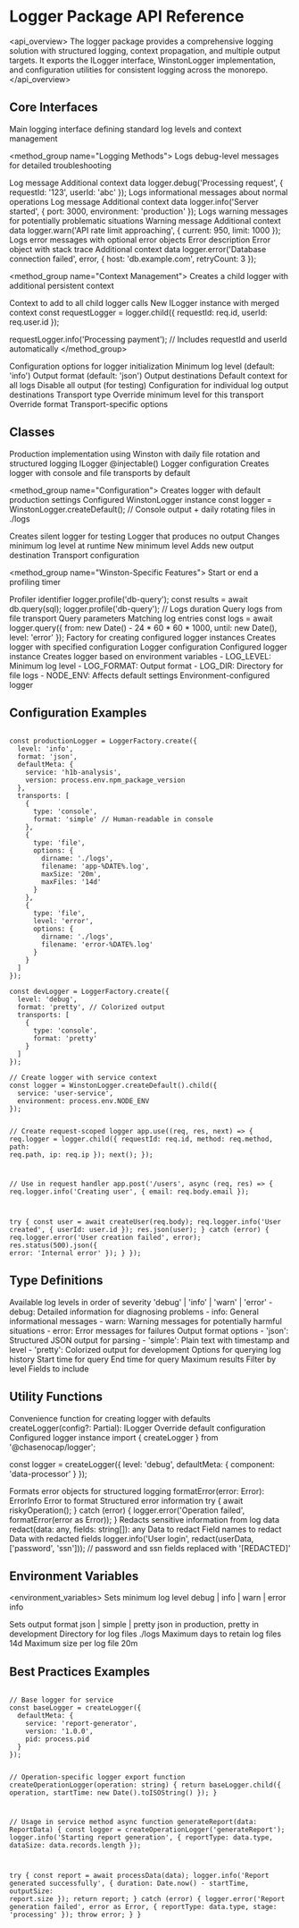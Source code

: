 # Logger Package API Reference

<api_overview>
The logger package provides a comprehensive logging solution with structured logging, context propagation, and multiple output targets. It exports the ILogger interface, WinstonLogger implementation, and configuration utilities for consistent logging across the monorepo.
</api_overview>

## Core Interfaces

<interface name="ILogger">
<description>
Main logging interface defining standard log levels and context management
</description>

<method_group name="Logging Methods">
<method signature="debug(message: string, ...args: any[]): void">
<description>Logs debug-level messages for detailed troubleshooting</description>
<param name="message" type="string">Log message</param>
<param name="args" type="any[]" variadic="true">Additional context data</param>
<example>
logger.debug('Processing request', { requestId: '123', userId: 'abc' });
</example>
</method>

<method signature="info(message: string, ...args: any[]): void">
<description>Logs informational messages about normal operations</description>
<param name="message" type="string">Log message</param>
<param name="args" type="any[]" variadic="true">Additional context data</param>
<example>
logger.info('Server started', { port: 3000, environment: 'production' });
</example>
</method>

<method signature="warn(message: string, ...args: any[]): void">
<description>Logs warning messages for potentially problematic situations</description>
<param name="message" type="string">Warning message</param>
<param name="args" type="any[]" variadic="true">Additional context data</param>
<example>
logger.warn('API rate limit approaching', { current: 950, limit: 1000 });
</example>
</method>

<method signature="error(message: string, error?: Error, ...args: any[]): void">
<description>Logs error messages with optional error objects</description>
<param name="message" type="string">Error description</param>
<param name="error" type="Error" optional="true">Error object with stack trace</param>
<param name="args" type="any[]" variadic="true">Additional context data</param>
<example>
logger.error('Database connection failed', error, { 
  host: 'db.example.com',
  retryCount: 3 
});
</example>
</method>
</method_group>

<method_group name="Context Management">
<method signature="child(context: Record<string, any>): ILogger">
<description>Creates a child logger with additional persistent context</description>
<param name="context" type="Record<string, any>">Context to add to all child logger calls</param>
<returns>New ILogger instance with merged context</returns>
<example>
const requestLogger = logger.child({ 
  requestId: req.id,
  userId: req.user.id 
});

requestLogger.info('Processing payment'); 
// Includes requestId and userId automatically
</example>
</method>
</method_group>
</interface>

<interface name="ILoggerConfig">
<description>
Configuration options for logger initialization
</description>
<properties>
<property name="level" type="LogLevel" optional="true">Minimum log level (default: 'info')</property>
<property name="format" type="'json' | 'simple' | 'pretty'" optional="true">Output format (default: 'json')</property>
<property name="transports" type="ITransportConfig[]" optional="true">Output destinations</property>
<property name="defaultMeta" type="Record<string, any>" optional="true">Default context for all logs</property>
<property name="silent" type="boolean" optional="true">Disable all output (for testing)</property>
</properties>
</interface>

<interface name="ITransportConfig">
<description>
Configuration for individual log output destinations
</description>
<properties>
<property name="type" type="'console' | 'file' | 'http'">Transport type</property>
<property name="level" type="LogLevel" optional="true">Override minimum level for this transport</property>
<property name="format" type="'json' | 'simple' | 'pretty'" optional="true">Override format</property>
<property name="options" type="any" optional="true">Transport-specific options</property>
</properties>
</interface>

## Classes

<class name="WinstonLogger">
<description>
Production implementation using Winston with daily file rotation and structured logging
</description>
<implements>ILogger</implements>
<decorator>@injectable()</decorator>

<constructor signature="constructor(config?: ILoggerConfig)">
<param name="config" type="ILoggerConfig" optional="true">Logger configuration</param>
<description>Creates logger with console and file transports by default</description>
</constructor>

<method_group name="Configuration">
<method signature="static createDefault(): WinstonLogger">
<description>Creates logger with default production settings</description>
<returns>Configured WinstonLogger instance</returns>
<example>
const logger = WinstonLogger.createDefault();
// Console output + daily rotating files in ./logs
</example>
</method>

<method signature="static createForTest(): WinstonLogger">
<description>Creates silent logger for testing</description>
<returns>Logger that produces no output</returns>
</method>

<method signature="setLevel(level: LogLevel): void">
<description>Changes minimum log level at runtime</description>
<param name="level" type="LogLevel">New minimum level</param>
</method>

<method signature="addTransport(config: ITransportConfig): void">
<description>Adds new output destination</description>
<param name="config" type="ITransportConfig">Transport configuration</param>
</method>
</method_group>

<method_group name="Winston-Specific Features">
<method signature="profile(id: string): void">
<description>Start or end a profiling timer</description>
<param name="id" type="string">Profiler identifier</param>
<example>
logger.profile('db-query');
const results = await db.query(sql);
logger.profile('db-query'); // Logs duration
</example>
</method>

<method signature="query(options: QueryOptions): Promise<QueryResult>">
<description>Query logs from file transport</description>
<param name="options" type="QueryOptions">Query parameters</param>
<returns>Matching log entries</returns>
<example>
const logs = await logger.query({
  from: new Date() - 24 * 60 * 60 * 1000,
  until: new Date(),
  level: 'error'
});
</example>
</method>
</method_group>
</class>

<class name="LoggerFactory">
<description>
Factory for creating configured logger instances
</description>

<method signature="static create(config: ILoggerConfig): ILogger">
<description>Creates logger with specified configuration</description>
<param name="config" type="ILoggerConfig">Logger configuration</param>
<returns>Configured logger instance</returns>
</method>

<method signature="static createFromEnv(): ILogger">
<description>Creates logger based on environment variables</description>
<environment>
- LOG_LEVEL: Minimum log level
- LOG_FORMAT: Output format
- LOG_DIR: Directory for file logs
- NODE_ENV: Affects default settings
</environment>
<returns>Environment-configured logger</returns>
</method>
</class>

## Configuration Examples

<example name="Production Configuration">
<code>
const productionLogger = LoggerFactory.create({
  level: 'info',
  format: 'json',
  defaultMeta: {
    service: 'h1b-analysis',
    version: process.env.npm_package_version
  },
  transports: [
    {
      type: 'console',
      format: 'simple' // Human-readable in console
    },
    {
      type: 'file',
      options: {
        dirname: './logs',
        filename: 'app-%DATE%.log',
        maxSize: '20m',
        maxFiles: '14d'
      }
    },
    {
      type: 'file',
      level: 'error',
      options: {
        dirname: './logs',
        filename: 'error-%DATE%.log'
      }
    }
  ]
});
</code>
</example>

<example name="Development Configuration">
<code>
const devLogger = LoggerFactory.create({
  level: 'debug',
  format: 'pretty', // Colorized output
  transports: [
    {
      type: 'console',
      format: 'pretty'
    }
  ]
});
</code>
</example>

<example name="Structured Logging">
<code>
// Create logger with service context
const logger = WinstonLogger.createDefault().child({
  service: 'user-service',
  environment: process.env.NODE_ENV
});

// Create request-scoped logger
app.use((req, res, next) => {
  req.logger = logger.child({
    requestId: req.id,
    method: req.method,
    path: req.path,
    ip: req.ip
  });
  next();
});

// Use in request handler
app.post('/users', async (req, res) => {
  req.logger.info('Creating user', { email: req.body.email });
  
  try {
    const user = await createUser(req.body);
    req.logger.info('User created', { userId: user.id });
    res.json(user);
  } catch (error) {
    req.logger.error('User creation failed', error);
    res.status(500).json({ error: 'Internal error' });
  }
});
</code>
</example>

## Type Definitions

<type name="LogLevel">
<description>Available log levels in order of severity</description>
<values>'debug' | 'info' | 'warn' | 'error'</values>
<notes>
- debug: Detailed information for diagnosing problems
- info: General informational messages
- warn: Warning messages for potentially harmful situations  
- error: Error messages for failures
</notes>
</type>

<type name="LogFormat">
<description>Output format options</description>
<values>
- 'json': Structured JSON output for parsing
- 'simple': Plain text with timestamp and level
- 'pretty': Colorized output for development
</values>
</type>

<type name="QueryOptions">
<description>Options for querying log history</description>
<properties>
<property name="from" type="Date" optional="true">Start time for query</property>
<property name="until" type="Date" optional="true">End time for query</property>
<property name="limit" type="number" optional="true">Maximum results</property>
<property name="level" type="LogLevel" optional="true">Filter by level</property>
<property name="fields" type="string[]" optional="true">Fields to include</property>
</properties>
</type>

## Utility Functions

<function name="createLogger">
<description>
Convenience function for creating logger with defaults
</description>
<signature>createLogger(config?: Partial<ILoggerConfig>): ILogger</signature>
<param name="config" type="Partial<ILoggerConfig>" optional="true">Override default configuration</param>
<returns>Configured logger instance</returns>
<example>
import { createLogger } from '@chasenocap/logger';

const logger = createLogger({
  level: 'debug',
  defaultMeta: { component: 'data-processor' }
});
</example>
</function>

<function name="formatError">
<description>
Formats error objects for structured logging
</description>
<signature>formatError(error: Error): ErrorInfo</signature>
<param name="error" type="Error">Error to format</param>
<returns>Structured error information</returns>
<example>
try {
  await riskyOperation();
} catch (error) {
  logger.error('Operation failed', formatError(error as Error));
}
</example>
</function>

<function name="redact">
<description>
Redacts sensitive information from log data
</description>
<signature>redact(data: any, fields: string[]): any</signature>
<param name="data" type="any">Data to redact</param>
<param name="fields" type="string[]">Field names to redact</param>
<returns>Data with redacted fields</returns>
<example>
logger.info('User login', redact(userData, ['password', 'ssn']));
// password and ssn fields replaced with '[REDACTED]'
</example>
</function>

## Environment Variables

<environment_variables>
<variable name="LOG_LEVEL">
<description>Sets minimum log level</description>
<values>debug | info | warn | error</values>
<default>info</default>
</variable>

<variable name="LOG_FORMAT">
<description>Sets output format</description>
<values>json | simple | pretty</values>
<default>json in production, pretty in development</default>
</variable>

<variable name="LOG_DIR">
<description>Directory for log files</description>
<default>./logs</default>
</variable>

<variable name="LOG_MAX_FILES">
<description>Maximum days to retain log files</description>
<default>14d</default>
</variable>

<variable name="LOG_MAX_SIZE">
<description>Maximum size per log file</description>
<default>20m</default>
</variable>
</environment_variables>

## Best Practices Examples

<example name="Service-Oriented Logging">
<code>
// Base logger for service
const baseLogger = createLogger({
  defaultMeta: {
    service: 'report-generator',
    version: '1.0.0',
    pid: process.pid
  }
});

// Operation-specific logger
export function createOperationLogger(operation: string) {
  return baseLogger.child({
    operation,
    startTime: new Date().toISOString()
  });
}

// Usage in service method
async function generateReport(data: ReportData) {
  const logger = createOperationLogger('generateReport');
  logger.info('Starting report generation', { 
    reportType: data.type,
    dataSize: data.records.length 
  });
  
  try {
    const report = await processData(data);
    logger.info('Report generated successfully', {
      duration: Date.now() - startTime,
      outputSize: report.size
    });
    return report;
  } catch (error) {
    logger.error('Report generation failed', error as Error, {
      reportType: data.type,
      stage: 'processing'
    });
    throw error;
  }
}
</code>
</example>
